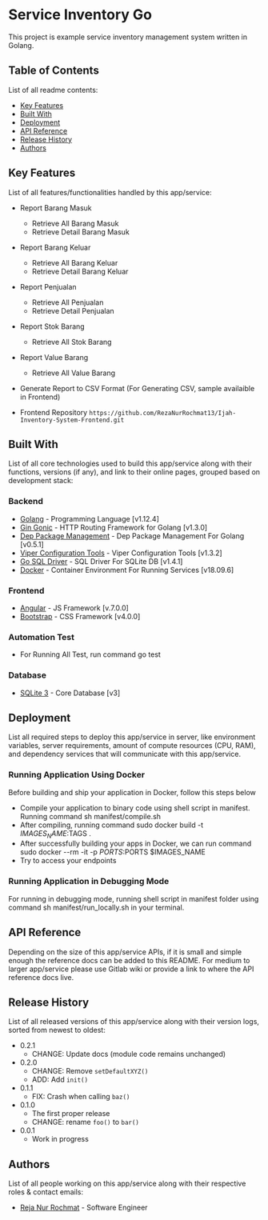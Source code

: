 # Service Inventory Go

This project is example service inventory management system written in Golang.

## Table of Contents

List of all readme contents:

- [Key Features](#key-features)
- [Built With](#built-with)
- [Deployment](#deployment)
- [API Reference](#api-reference)
- [Release History](#release-history)
- [Authors](#authors)

## Key Features

List of all features/functionalities handled by this app/service:

 - Report Barang Masuk 
   - Retrieve All Barang Masuk
   - Retrieve Detail Barang Masuk
 - Report Barang Keluar
   - Retrieve All Barang Keluar
   - Retrieve Detail Barang Keluar
 - Report Penjualan
   - Retrieve All Penjualan
   - Retrieve Detail Penjualan
 - Report Stok Barang
   - Retrieve All Stok Barang
 - Report Value Barang
   - Retrieve All Value Barang 
 - Generate Report to CSV Format (For Generating CSV, sample availaible in Frontend) 

 - Frontend Repository `https://github.com/RezaNurRochmat13/Ijah-Inventory-System-Frontend.git`

## Built With
List of all core technologies used to build this app/service along with their functions, versions (if any), and link to their online pages, grouped based on development stack:

### Backend
- [Golang](https://golang.org/) - Programming Language [v1.12.4]
- [Gin Gonic](https://github.com/gin-gonic/gin) - HTTP Routing Framework for Golang [v1.3.0]
- [Dep Package Management](https://github.com/golang/dep) - Dep Package Management For Golang [v0.5.1]
- [Viper Configuration Tools](https://github.com/spf13/viper) - Viper Configuration Tools [v1.3.2]
- [Go SQL Driver](github.com/mattn/go-sqlite3) - SQL Driver For SQLite DB [v1.4.1]
- [Docker](https://www.docker.com/) - Container Environment For Running Services [v18.09.6]

### Frontend
- [Angular](https://angular.io/) - JS Framework [v.7.0.0]
- [Bootstrap](http://getbootstrap.com/) - CSS Framework [v4.0.0]

### Automation Test
- For Running All Test, run command go test

### Database
- [SQLite 3](https://www.sqlite.org/index.html) - Core Database [v3]

## Deployment

List all required steps to deploy this app/service in server, like environment variables, server requirements, amount of compute resources (CPU, RAM), and dependency services that will communicate with this app/service.

### Running Application Using Docker
Before building and ship your application in Docker, follow this steps below
  - Compile your application to binary code using shell script in manifest. Running command sh manifest/compile.sh
  - After compiling, running command sudo docker build -t $IMAGES_NAME:$TAGS .
  - After successfully building your apps in Docker, we can run command sudo docker --rm -it -p $PORTS:$PORTS $IMAGES_NAME
  - Try to access your endpoints
  
### Running Application in Debugging Mode
For running in debugging mode, running shell script in manifest folder using command sh manifest/run_locally.sh in your terminal.


## API Reference

Depending on the size of this app/service APIs, if it is small and simple enough the reference docs can be added to this README. For medium to larger app/service please use Gitlab wiki or provide a link to where the API reference docs live.

## Release History

List of all released versions of this app/service along with their version logs, sorted from newest to oldest:

- 0.2.1
  - CHANGE: Update docs (module code remains unchanged)
- 0.2.0
  - CHANGE: Remove `setDefaultXYZ()`
  - ADD: Add `init()`
- 0.1.1
  - FIX: Crash when calling `baz()`
- 0.1.0
  - The first proper release
  - CHANGE: rename `foo()` to `bar()`
- 0.0.1
  - Work in progress

## Authors
List of all people working on this app/service along with their respective roles & contact emails:

- [Reja Nur Rochmat](mailto:rezanur@uii.ac.id) - Software Engineer
